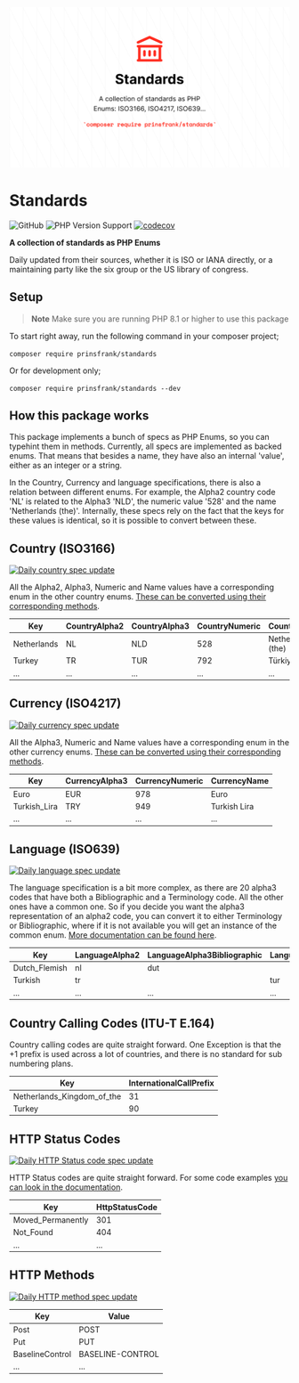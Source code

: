 <picture>
  <source srcset="docs/images/banner_dark.png" media="(prefers-color-scheme: dark)">
  <img src="docs/images/banner_light.png" alt="Banner">
</picture>

# Standards

![GitHub](https://img.shields.io/github/license/prinsfrank/standards)
![PHP Version Support](https://img.shields.io/packagist/php-v/prinsfrank/standards)
[![codecov](https://codecov.io/gh/PrinsFrank/standards/branch/main/graph/badge.svg?token=9O3VB563MU)](https://codecov.io/gh/PrinsFrank/standards)

**A collection of standards as PHP Enums**

Daily updated from their sources, whether it is ISO or IANA directly, or a maintaining party like the six group or the US library of congress.

## Setup

> **Note**
> Make sure you are running PHP 8.1 or higher to use this package

To start right away, run the following command in your composer project;

```composer require prinsfrank/standards```

Or for development only;

```composer require prinsfrank/standards --dev```

## How this package works

This package implements a bunch of specs as PHP Enums, so you can typehint them in methods. Currently, all specs are implemented as backed enums. That means that besides a name, they have also an internal 'value', either as an integer or a string.

In the Country, Currency and language specifications, there is also a relation between different enums. For example, the Alpha2 country code 'NL' is related to the Alpha3 'NLD', the numeric value '528' and the name 'Netherlands (the)'. Internally, these specs rely on the fact that the keys for these values is identical, so it is possible to convert between these.

## Country (ISO3166)

[![Daily country spec update](https://github.com/PrinsFrank/standards/actions/workflows/update-spec-country.yml/badge.svg)](https://github.com/PrinsFrank/standards/actions/workflows/update-spec-country.yml)

All the Alpha2, Alpha3, Numeric and Name values have a corresponding enum in the other country enums. [These can be converted using their corresponding methods](/docs/country.md). 

| Key         | CountryAlpha2 | CountryAlpha3 | CountryNumeric | CountryName       |
|-------------|---------------|---------------|----------------|-------------------|
| Netherlands | NL            | NLD           | 528            | Netherlands (the) |
| Turkey      | TR            | TUR           | 792            | Türkiye           |
| ...         | ...           | ...           | ...            | ...               |

## Currency (ISO4217)

[![Daily currency spec update](https://github.com/PrinsFrank/standards/actions/workflows/update-spec-currency.yml/badge.svg)](https://github.com/PrinsFrank/standards/actions/workflows/update-spec-currency.yml)

All the Alpha3, Numeric and Name values have a corresponding enum in the other currency enums. [These can be converted using their corresponding methods](/docs/currency.md).

| Key          | CurrencyAlpha3 | CurrencyNumeric | CurrencyName |
|--------------|----------------|-----------------|--------------|
| Euro         | EUR            | 978             | Euro         |
| Turkish_Lira | TRY            | 949             | Turkish Lira |
| ...          | ...            | ...             | ...          |

## Language (ISO639)

[![Daily language spec update](https://github.com/PrinsFrank/standards/actions/workflows/update-spec-language.yml/badge.svg)](https://github.com/PrinsFrank/standards/actions/workflows/update-spec-language.yml)

The language specification is a bit more complex, as there are 20 alpha3 codes that have both a Bibliographic and a Terminology code. All the other ones have a common one. So if you decide you want the alpha3 representation of an alpha2 code, you can convert it to either Terminology or Bibliographic, where if it is not available you will get an instance of the common enum. [More documentation can be found here](/docs/language.md).

| Key           | LanguageAlpha2 | LanguageAlpha3Bibliographic | LanguageAlpha3Common | LanguageAlpha3Terminology | LanguageName   |
|---------------|----------------|-----------------------------|----------------------|---------------------------|----------------|
| Dutch_Flemish | nl             | dut                         |                      | nld                       | Dutch; Flemish |
| Turkish       | tr             |                             | tur                  |                           | Turkish        |
| ...           | ...            | ...                         | ...                  | ...                       | ...            |

## Country Calling Codes (ITU-T E.164)

Country calling codes are quite straight forward. One Exception is that the +1 prefix is used across a lot of countries, and there is no standard for sub numbering plans. 

| Key                        | InternationalCallPrefix |
|----------------------------|-------------------------|
| Netherlands_Kingdom_of_the | 31                      |
| Turkey                     | 90                      |

## HTTP Status Codes

[![Daily HTTP Status code spec update](https://github.com/PrinsFrank/standards/actions/workflows/update-spec-http-status-codes.yml/badge.svg)](https://github.com/PrinsFrank/standards/actions/workflows/update-spec-http-status-codes.yml)

HTTP Status codes are quite straight forward. For some code examples [you can look in the documentation](/docs/http_status_code.md).

| Key               | HttpStatusCode |
|-------------------|----------------|
| Moved_Permanently | 301            |
| Not_Found         | 404            |
| ...               | ...            |

## HTTP Methods

[![Daily HTTP method spec update](https://github.com/PrinsFrank/standards/actions/workflows/update-spec-http-methods.yml/badge.svg)](https://github.com/PrinsFrank/standards/actions/workflows/update-spec-http-methods.yml)

| Key             | Value            |
|-----------------|------------------|
| Post            | POST             |
| Put             | PUT              |
| BaselineControl | BASELINE-CONTROL |
| ...             | ...              |
